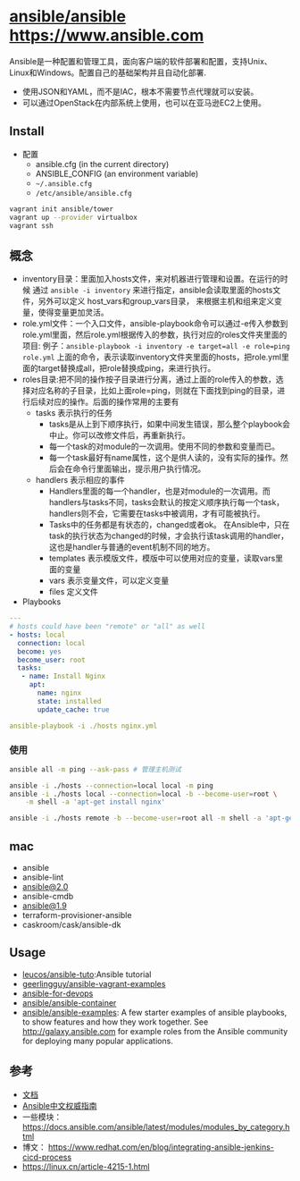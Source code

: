 # [ansible/ansible](https://github.com/ansible/ansible) https://www.ansible.com

Ansible是一种配置和管理工具，面向客户端的软件部署和配置，支持Unix、Linux和Windows。配置自己的基础架构并且自动化部署.

* 使用JSON和YAML，而不是IAC，根本不需要节点代理就可以安装。
* 可以通过OpenStack在内部系统上使用，也可以在亚马逊EC2上使用。

## Install

* 配置
    - ansible.cfg (in the current directory)
    - ANSIBLE_CONFIG (an environment variable)
    - `~/.ansible.cfg`
    - `/etc/ansible/ansible.cfg`

```sh
vagrant init ansible/tower
vagrant up --provider virtualbox
vagrant ssh
```

## 概念

* inventory目录：里面加入hosts文件，来对机器进行管理和设置。在运行的时候 通过 `ansible -i inventory` 来进行指定，ansible会读取里面的hosts文件，另外可以定义 host_vars和group_vars目录， 来根据主机和组来定义变量，使得变量更加灵活。
* role.yml文件：一个入口文件，ansible-playbook命令可以通过-e传入参数到role.yml里面，然后role.yml根据传入的参数，执行对应的roles文件夹里面的项目: 例子：`ansible-playbook -i inventory -e target=all -e role=ping role.yml` 上面的命令，表示读取inventory文件夹里面的hosts，把role.yml里面的target替换成all，把role替换成ping，来进行执行。
* roles目录:把不同的操作按子目录进行分离，通过上面的role传入的参数，选择对应名称的子目录，比如上面role=ping，则就在下面找到ping的目录，进行后续对应的操作。后面的操作常用的主要有
    - tasks  表示执行的任务
        + tasks是从上到下顺序执行，如果中间发生错误，那么整个playbook会中止。你可以改修文件后，再重新执行。
        + 每一个task的对module的一次调用。使用不同的参数和变量而已。
        + 每一个task最好有name属性，这个是供人读的，没有实际的操作。然后会在命令行里面输出，提示用户执行情况。
    - handlers  表示相应的事件
        + Handlers里面的每一个handler，也是对module的一次调用。而handlers与tasks不同，tasks会默认的按定义顺序执行每一个task，handlers则不会，它需要在tasks中被调用，才有可能被执行。
        + Tasks中的任务都是有状态的，changed或者ok。 在Ansible中，只在task的执行状态为changed的时候，才会执行该task调用的handler，这也是handler与普通的event机制不同的地方。
        + templates  表示模版文件，模版中可以使用对应的变量，读取vars里面的变量
        + vars   表示变量文件，可以定义变量
        + files   定义文件
* Playbooks

```yml
---
# hosts could have been "remote" or "all" as well
- hosts: local
  connection: local
  become: yes
  become_user: root
  tasks:
   - name: Install Nginx
     apt:
       name: nginx
       state: installed
       update_cache: true

ansible-playbook -i ./hosts nginx.yml
```

### 使用

```sh
ansible all -m ping --ask-pass # 管理主机测试

ansible -i ./hosts --connection=local local -m ping
ansible -i ./hosts local --connection=local -b --become-user=root \
    -m shell -a 'apt-get install nginx'

ansible -i ./hosts remote -b --become-user=root all -m shell -a 'apt-get install nginx'
```

## mac

* ansible
* ansible-lint
* ansible@2.0
* ansible-cmdb
* ansible@1.9
* terraform-provisioner-ansible
* caskroom/cask/ansible-dk

## Usage

* [leucos/ansible-tuto](https://github.com/leucos/ansible-tuto):Ansible tutorial
* [geerlingguy/ansible-vagrant-examples](https://github.com/geerlingguy/ansible-vagrant-examples)
* [ansible-for-devops](https://github.com/geerlingguy/ansible-for-devops)
* [ansible/ansible-container](https://github.com/ansible/ansible-container)
* [ansible/ansible-examples](https://github.com/ansible/ansible-examples): A few starter examples of ansible playbooks, to show features and how they work together. See http://galaxy.ansible.com for example roles from the Ansible community for deploying many popular applications.

## 参考

* [文档](http://docs.ansible.com/ansible/latest/intro_installation.html)
* [Ansible中文权威指南](http://www.ansible.com.cn/?wztf_magedu)
* 一些模块： https://docs.ansible.com/ansible/latest/modules/modules_by_category.html
* 博文： https://www.redhat.com/en/blog/integrating-ansible-jenkins-cicd-process
* https://linux.cn/article-4215-1.html
